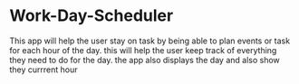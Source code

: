 # Work-Day-Scheduler
This app will help the user stay on task by being able to plan events or task for each hour of the day. this will help the user keep track of everything they need to do for the day. 
the app also displays the day and also show they currrent hour
